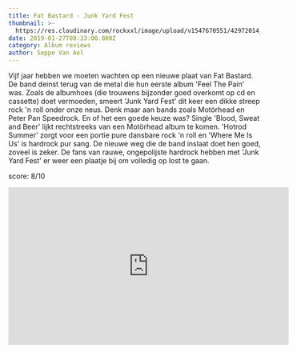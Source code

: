 ```yaml
---
title: Fat Bastard - Junk Yard Fest
thumbnail: >-
  https://res.cloudinary.com/rockxxl/image/upload/v1547670551/42972014_10157759574071729_5371798657479737344_n.jpg
date: 2019-01-27T08:33:00.000Z
category: Album reviews
author: Seppe Van Ael
---
```

Vijf jaar hebben we moeten wachten op een nieuwe plaat van Fat Bastard. De band deinst terug van de metal die hun eerste album 'Feel The Pain' was. Zoals de albumhoes (die trouwens bijzonder goed overkomt op cd en cassette) doet vermoeden, smeert 'Junk Yard Fest' dit keer een dikke streep rock 'n roll onder onze neus. Denk maar aan bands zoals Motörhead en Peter Pan Speedrock. En of het een goede keuze was? Single 'Blood, Sweat and Beer' lijkt rechtstreeks van een Motörhead album te komen. 'Hotrod Summer' zorgt voor een portie pure dansbare rock 'n roll en 'Where Me Is Us' is hardrock pur sang. De nieuwe weg die de band inslaat doet hen goed, zoveel is zeker. De fans van rauwe, ongepolijste hardrock hebben met 'Junk Yard Fest' er weer een plaatje bij om volledig op lost te gaan.

score: 8/10

<iframe width="560" height="315" src="https://www.youtube.com/embed/zg5C6m5CMU8" frameborder="0" allow="accelerometer; autoplay; encrypted-media; gyroscope; picture-in-picture" allowfullscreen></iframe>
